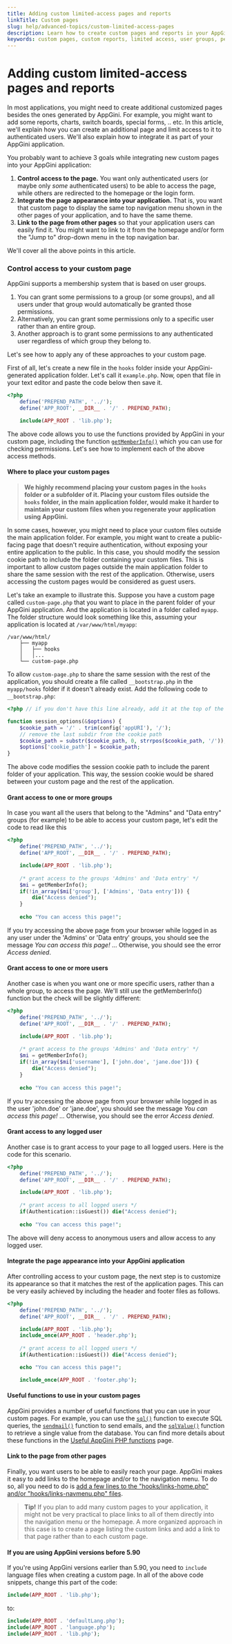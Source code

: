 ```yaml
---
title: Adding custom limited-access pages and reports
linkTitle: Custom pages
slug: help/advanced-topics/custom-limited-access-pages
description: Learn how to create custom pages and reports in your AppGini application and limit access to them to authenticated users.
keywords: custom pages, custom reports, limited access, user groups, permissions, hooks, getMemberInfo
---
```


# Adding custom limited-access pages and reports

In most applications, you might need to create additional customized pages besides the ones generated by AppGini. For example, you might want to add some reports, charts, switch boards, special forms, .. etc. In this article, we'll explain how you can create an additional page and limit access to it to authenticated users. We'll also explain how to integrate it as part of your AppGini application.

You probably want to achieve 3 goals while integrating new custom pages into your AppGini application:

1.  **Control access to the page.** You want only authenticated users (or maybe only _some_ authenticated users) to be able to access the page, while others are redirected to the homepage or the login form.
2.  **Integrate the page appearance into your application.** That is, you want that custom page to display the same top navigation menu shown in the other pages of your application, and to have the same theme.
3.  **Link to the page from other pages** so that your application users can easily find it. You might want to link to it from the homepage and/or form the "Jump to" drop-down menu in the top navigation bar.

We'll cover all the above points in this article.

### Control access to your custom page

AppGini supports a membership system that is based on user groups.

1.  You can grant some permissions to a group (or some groups), and all users under that group would automatically be granted those permissions.
2.  Alternatively, you can grant some permissions only to a specific user rather than an entire group.
3.  Another approach is to grant some permissions to any authenticated user regardless of which group they belong to.

Let's see how to apply any of these approaches to your custom page.

First of all, let's create a new file in the `hooks` folder inside your AppGini-generated application folder. Let's call it `example.php`. Now, open that file in your text editor and paste the code below then save it.

```php
<?php
    define('PREPEND_PATH', '../');
    define('APP_ROOT', __DIR__ . '/' . PREPEND_PATH);

    include(APP_ROOT . 'lib.php');
```

The above code allows you to use the functions provided by AppGini in your custom page, including the function [`getMemberInfo()`](/appgini/help/advanced-topics/hooks/memberInfo-array/) which you can use for checking permissions. Let's see how to implement each of the above access methods.

#### Where to place your custom pages

> **We highly recommend placing your custom pages in the `hooks` folder or a subfolder of it. Placing your custom files outside the `hooks` folder, in the main application folder, would make it harder to maintain your custom files when you regenerate your application using AppGini.** 

In some cases, however, you might need to place your custom files outside the main application folder. For example, you might want to create a public-facing page that doesn't require authentication, without exposing your entire application to the public. In this case, you should modify the session cookie path to include the folder containing your custom files. This is important to allow custom pages outside the main application folder to share the same session with the rest of the application. Otherwise, users accessing the custom pages would be considered as guest users.

Let's take an example to illustrate this. Suppose you have a custom page called `custom-page.php` that you want to place in the parent folder of your AppGini application. And the application is located in a folder called `myapp`. The folder structure would look something like this, assuming your application is located at `/var/www/html/myapp`:

```
/var/www/html/
    ├── myapp
    │   ├── hooks
    │   │...
    └── custom-page.php
```

To allow `custom-page.php` to share the same session with the rest of the application, you should create a file called `__bootstrap.php` in the `myapp/hooks` folder if it doesn't already exist. Add the following code to `__bootstrap.php`:

```php
<?php // if you don't have this line already, add it at the top of the file

function session_options(&$options) {
    $cookie_path = '/' . trim(config('appURI'), '/');
    // remove the last subdir from the cookie path
    $cookie_path = substr($cookie_path, 0, strrpos($cookie_path, '/'));
    $options['cookie_path'] = $cookie_path;
}
```

The above code modifies the session cookie path to include the parent folder of your application. This way, the session cookie would be shared between your custom page and the rest of the application.

#### Grant access to one or more groups

In case you want all the users that belong to the "Admins" and "Data entry" groups (for example) to be able to access your custom page, let's edit the code to read like this

```php
<?php
    define('PREPEND_PATH', '../');
    define('APP_ROOT', __DIR__ . '/' . PREPEND_PATH);

    include(APP_ROOT . 'lib.php');
     
    /* grant access to the groups 'Admins' and 'Data entry' */
    $mi = getMemberInfo();
    if(!in_array($mi['group'], ['Admins', 'Data entry'])) {
        die("Access denied");
    }
 
    echo "You can access this page!";
```

If you try accessing the above page from your browser while logged in as any user under the 'Admins' or 'Data entry' groups, you should see the message _You can access this page!_ ... Otherwise, you should see the error _Access denied_.

#### Grant access to one or more users

Another case is when you want one or more specific users, rather than a whole group, to access the page. We'll still use the getMemberInfo() function but the check will be slightly different:

```php
<?php
    define('PREPEND_PATH', '../');
    define('APP_ROOT', __DIR__ . '/' . PREPEND_PATH);

    include(APP_ROOT . 'lib.php');
     
    /* grant access to the groups 'Admins' and 'Data entry' */
    $mi = getMemberInfo();
    if(!in_array($mi['username'], ['john.doe', 'jane.doe'])) {
        die("Access denied");
    }
 
    echo "You can access this page!";
```

If you try accessing the above page from your browser while logged in as the user 'john.doe' or 'jane.doe', you should see the message _You can access this page!_ ... Otherwise, you should see the error _Access denied_.

#### Grant access to any logged user

Another case is to grant access to your page to all logged users. Here is the code for this scenario.

```php
<?php
    define('PREPEND_PATH', '../');
    define('APP_ROOT', __DIR__ . '/' . PREPEND_PATH);

    include(APP_ROOT . 'lib.php');
     
    /* grant access to all logged users */
    if(Authentication::isGuest()) die("Access denied");
 
    echo "You can access this page!";
```

The above will deny access to anonymous users and allow access to any logged user.

#### Integrate the page appearance into your AppGini application

After controlling access to your custom page, the next step is to customize its appearance so that it matches the rest of the application pages. This can be very easily achieved by including the header and footer files as follows.

```php
<?php
    define('PREPEND_PATH', '../');
    define('APP_ROOT', __DIR__ . '/' . PREPEND_PATH);

    include(APP_ROOT . 'lib.php');
    include_once(APP_ROOT . 'header.php');
 
    /* grant access to all logged users */
    if(Authentication::isGuest()) die("Access denied");

    echo "You can access this page!";

    include_once(APP_ROOT . 'footer.php');
```

#### Useful functions to use in your custom pages

AppGini provides a number of useful functions that you can use in your custom pages. For example, you can use the [`sql()`](programming-reference/useful-php-functions.md#sql) function to execute SQL queries, the [`sendmail()`](programming-reference/useful-php-functions.md#sendmail) function to send emails, and the [`sqlValue()`](programming-reference/useful-php-functions.md#sqlValue) function to retrieve a single value from the database. You can find more details about these functions in the [Useful AppGini PHP functions](programming-reference/useful-php-functions.md) page.

#### Link to the page from other pages

Finally, you want users to be able to easily reach your page. AppGini makes it easy to add links to the homepage and/or to the navigation menu. To do so, all you need to do is [add a few lines to the "hooks/links-home.php" and/or "hooks/links-navmenu.php" files](/appgini/help/advanced-topics/hooks/folder-contents/).

> **Tip!** If you plan to add many custom pages to your application, it might not be very practical to place links to all of them directly into the navigation menu or the homepage. A more organized approach in this case is to create a page listing the custom links and add a link to that page rather than to each custom page.

#### If you are using AppGini versions before 5.90

If you're using AppGini versions earlier than 5.90, you need to `include` language files when creating a custom page. In all of the above code snippets, change this part of the code:

```php
include(APP_ROOT . 'lib.php');
```

to:

```php
include(APP_ROOT . 'defaultLang.php');
include(APP_ROOT . 'language.php');
include(APP_ROOT . 'lib.php');
```

